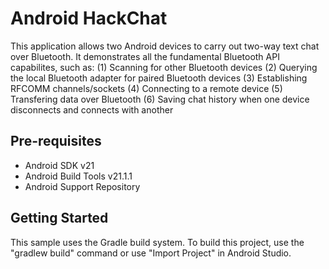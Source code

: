 Android HackChat
===================================

This application allows two Android devices to carry out two-way text chat over
Bluetooth. It demonstrates all the fundamental Bluetooth API capabilites, such as:
(1) Scanning for other Bluetooth devices
(2) Querying the local Bluetooth adapter for paired Bluetooth devices
(3) Establishing RFCOMM channels/sockets
(4) Connecting to a remote device
(5) Transfering data over Bluetooth
(6) Saving chat history when one device disconnects and connects with another


Pre-requisites
--------------

- Android SDK v21
- Android Build Tools v21.1.1
- Android Support Repository

Getting Started
---------------

This sample uses the Gradle build system. To build this project, use the
"gradlew build" command or use "Import Project" in Android Studio.
